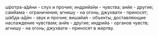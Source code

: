 ш́ротра-а̄дӣни - слух и прочие; индрийа̄н̣и - чувства; анйе - другие; сам̇йама - ограничения; агнишу - на огонь; джухвати - приносят; ш́абда-а̄дӣн - звук и прочие; вишайа̄н - объекты, доставляющие наслаждение чувствам; анйе - другие; индрийа - органов чувств; агнишу - на огонь; джухвати - приносят в жертву.